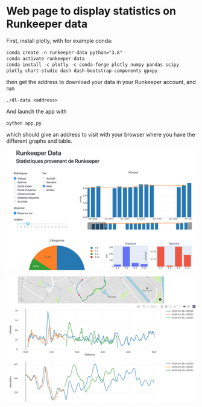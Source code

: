 # Web page to display statistics on Runkeeper data

First, install plotly, with for example conda:

    conda create -n runkeeper-data python="3.8"
    conda activate runkeeper-data
    conda install -c plotly -c conda-forge plotly numpy pandas scipy plotly chart-studio dash dash-bootstrap-components gpxpy

then get the address to download your data in your Runkeeper account, and run

    ./dl-data <address>

And launch the app with

    python app.py

which should give an address to visit with your browser where you have the different graphs and table.

![Activities](activity.png)

![Modal](modal.png)
